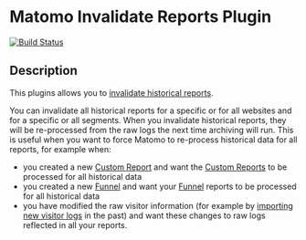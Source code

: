 # Matomo Invalidate Reports Plugin

[![Build Status](https://travis-ci.org/innocraft/plugin-InvalidateReports.svg?branch=master)](https://travis-ci.org/innocraft/plugin-InvalidateReports)

## Description

This plugins allows you to [invalidate historical reports](https://matomo.org/faq/how-to/faq_155/).

You can invalidate all historical reports for a specific or for all websites and for a specific or all segments. When you invalidate historical reports, they will be re-processed from the raw logs the next time archiving will run. This is useful when you want to force Matomo to re-process historical data for all reports, for example when:

* you created a new [Custom Report](https://matomo.org/docs/custom-reports/) and want the [Custom Reports](https://matomo.org/docs/custom-reports/) to be processed for all historical data
* you created a new [Funnel](https://matomo.org/docs/funnels/) and want your [Funnel](https://matomo.org/docs/funnels/) reports to be processed for all historical data
* you have modified the raw visitor information (for example by [importing new visitor logs](https://matomo.org/log-analytics/) in the past) and want these changes to raw logs reflected in all your reports.
